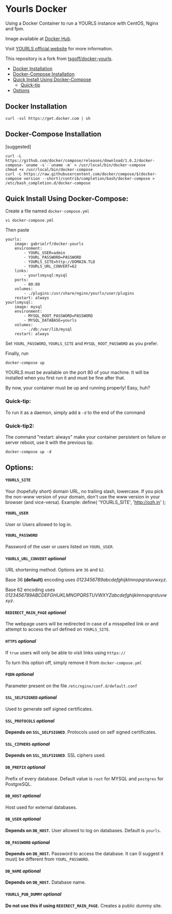 # Yourls Docker

Using a Docker Container to run a YOURLS instance with CentOS, Nginx and fpm.

Image available at [Docker Hub](https://hub.docker.com/r/gabrielrf/docker-yourls/).

Visit [YOURLS official website](http://yourls.org) for more information.

This repository is a fork from [tsgoff/docker-yourls](https://github.com/tsgoff/docker-yourls).

* [Docker Installation](#docker-installation)
* [Docker-Compose Installation](#docker-compose-installation)
* [Quick Install Using Docker-Compose](#quick-install-using-docker-compose)
  * [Quick-tip](#quick-tip)
* [Options](#options)

## Docker Installation

```
curl -ssl https://get.docker.com | sh
```

## Docker-Compose Installation
[suggested]
```
curl -L https://github.com/docker/compose/releases/download/1.6.2/docker-compose-`uname -s`-`uname -m` > /usr/local/bin/docker-compose
chmod +x /usr/local/bin/docker-compose
curl -L https://raw.githubusercontent.com/docker/compose/$(docker-compose version --short)/contrib/completion/bash/docker-compose > /etc/bash_completion.d/docker-compose
```

## Quick Install Using Docker-Compose:

Create a file named `docker-compose.yml`
```
vi docker-compose.yml
```
Then paste
```
yourls:
    image: gabrielrf/docker-yourls
    environment:
        - YOURL_USER=admin
        - YOURL_PASSWORD=PASSWORD
        - YOURLS_SITE=http://DOMAIN.TLD
        - YOURLS_URL_CONVERT=62
    links:
        - yourlsmysql:mysql
    ports:
        - 80:80
    volumes:
        - ./plugins:/usr/share/nginx/yourls/user/plugins
    restart: always
yourlsmysql:
    image: mysql
    environment:
        - MYSQL_ROOT_PASSWORD=PASSWORD
        - MYSQL_DATABASE=yourls
    volumes:
        - ./db:/var/lib/mysql
    restart: always
```
Set `YOURL_PASSWORD`, `YOURLS_SITE` and `MYSQL_ROOT_PASSWORD` as you prefer.

Finally, run
```
docker-compose up
```

YOURLS must be available on the port 80 of your machine. It will be installed when you first run it and must be fine after that.

By now, your container must be up and running properly! Easy, huh?

### Quick-tip:
To run it as a daemon, simply add a `-d` to the end of the command
### Quick-tip2:
The command "restart: always" make your container persistent on failure or server reboot, use it with the previous tip.  
```
docker-compose up -d
```

## Options:

#### `YOURLS_SITE`
Your (hopefully short) domain URL, no trailing slash, lowercase. If you pick the non-www version of your domain, don't use the www version in your browser (and vice-versa).
Example: define( 'YOURLS_SITE', 'http://ozh.in' );

#### `YOURL_USER`
User or Users allowed to log in.

#### `YOURL_PASSWORD`
Password of the user or users listed on `YOURL_USER`.

#### `YOURLS_URL_CONVERT` _optional_
URL shortening method. Options are `36` and `62`.

Base 36 __(default)__ encoding uses _0123456789abcdefghijklmnopqrstuvwxyz_.

Base 62 encoding uses _0123456789ABCDEFGHIJKLMNOPQRSTUVWXYZabcdefghijklmnopqrstuvwxyz_.

#### `REDIRECT_MAIN_PAGE` _optional_
The webpage users will be redirected in case of a misspelled link or and attempt to access the url defined on `YOURLS_SITE`.

#### `HTTPS` _optional_
If `true` users will only be able to visit links using `https://`

To turn this option off, simply remove it from `docker-compose.yml`

#### `FQDN` _optional_
Parameter present on the file `/etc/nginx/conf.d/default.conf`

#### `SSL_SELFSIGNED` _optional_
Used to generate self signed certificates.

#### `SSL_PROTOCOLS` _optional_
__Depends on `SSL_SELFSIGNED`__.
Protocols used on self signed certificates.

#### `SSL_CIPHERS` _optional_
__Depends on `SSL_SELFSIGNED`__.
SSL ciphers used.

#### `DB_PREFIX` _optional_
Prefix of every database. Default value is `root` for MYSQL and `postgres` for PostgreSQL.

#### `DB_HOST` _optional_
Host used for external databases.

#### `DB_USER` _optional_
__Depends on `DB_HOST`.__ User allowed to log on databases. Default is `yourls`.

#### `DB_PASSWORD` _optional_
__Depends on `DB_HOST`.__ Password to access the database. It can (I suggest it must) be different from `YOURL_PASSWORD`.

#### `DB_NAME` _optional_
__Depends on `DB_HOST`.__ Database name.

#### `YOURLS_PUB_DUMMY` _optional_
__Do not use this if using `REDIRECT_MAIN_PAGE`.__ Creates a public dummy site.